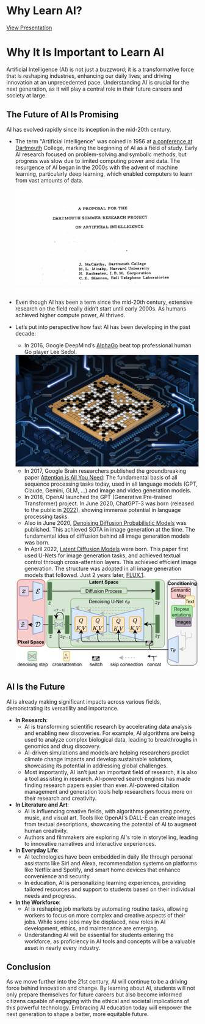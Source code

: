 # Why Learn AI?

[View Presentation](./Why%20Learn%20AI/Why_AI.pptx)


# **Why It Is Important to Learn AI**

Artificial Intelligence (AI) is not just a buzzword; it is a transformative force that is reshaping industries, enhancing our daily lives, and driving innovation at an unprecedented pace. Understanding AI is crucial for the next generation, as it will play a central role in their future careers and society at large.

## **The Future of AI Is Promising**

AI has evolved rapidly since its inception in the mid-20th century.

- The term "Artificial Intelligence" was coined in 1956 at [a conference at Dartmouth](https://en.wikipedia.org/wiki/Dartmouth_workshop) College, marking the beginning of AI as a field of study. Early AI research focused on problem-solving and symbolic methods, but progress was slow due to limited computing power and data. The resurgence of AI began in the 2000s with the advent of machine learning, particularly deep learning, which enabled computers to learn from vast amounts of data.
    
    <img src="./Why Learn AI/image.png">
    
- Even though AI has been a term since the mid-20th century, extensive research on the field really didn’t start until early 2000s. As humans achieved higher compute power, AI thrived.
- Let’s put into perspective how fast AI has been developing in the past decade:
    - In 2016, Google DeepMind’s [AlphaGo](https://deepmind.google/technologies/alphago/) beat top professional human Go player Lee Sedol.
    
    <img src="./Why Learn AI/image 1.png">
    
    - In 2017, Google Brain researchers published the groundbreaking paper [Attention is All You Need](https://arxiv.org/abs/1706.03762): The fundamental basis of all sequence processing tasks today, used in all language models (GPT, Claude, Gemini, GLM, …) and image and video generation models.
    - In 2018, OpenAI launched the GPT (Generative Pre-trained Transformer) project. In June 2020, ChatGPT-3 was born (released to the public in [2022](https://openai.com/index/chatgpt/)), showing immense potential in language processing tasks.
    - Also in June 2020, [Denoising Diffusion Probabilistic Models](https://arxiv.org/abs/2006.11239) was published. This achieved SOTA in image generation at the time. The fundamental idea of diffusion behind all image generation models was born.
    - In April 2022, [Latent Diffusion Models](https://arxiv.org/abs/2112.10752) were born. This paper first used U-Nets for image generation tasks, and achieved textual control through cross-attention layers. This achieved efficient image generation. The structure was adopted in all image generation models that followed. Just 2 years later, [FLUX.1](https://blackforestlabs.ai/).
    
    <img src="./Why Learn AI/image 2.png">
    

## **AI Is the Future**

AI is already making significant impacts across various fields, demonstrating its versatility and importance.

- **In Research**:
    - AI is transforming scientific research by accelerating data analysis and enabling new discoveries. For example, AI algorithms are being used to analyze complex biological data, leading to breakthroughs in genomics and drug discovery.
    - AI-driven simulations and models are helping researchers predict climate change impacts and develop sustainable solutions, showcasing its potential in addressing global challenges.
    - Most importantly, AI isn’t just an important field of research, it is also a tool assisting in research. AI-powered search engines has made finding research papers easier than ever. AI-powered citation management and generation tools help researchers focus more on their research and creativity.
- **In Literature and Art**:
    - AI is influencing creative fields, with algorithms generating poetry, music, and visual art. Tools like OpenAI's DALL-E can create images from textual descriptions, showcasing the potential of AI to augment human creativity.
    - Authors and filmmakers are exploring AI's role in storytelling, leading to innovative narratives and interactive experiences.
- **In Everyday Life**:
    - AI technologies have been embedded in daily life through personal assistants like Siri and Alexa, recommendation systems on platforms like Netflix and Spotify, and smart home devices that enhance convenience and security.
    - In education, AI is personalizing learning experiences, providing tailored resources and support to students based on their individual needs and progress.
- **In the Workforce**:
    - AI is reshaping job markets by automating routine tasks, allowing workers to focus on more complex and creative aspects of their jobs. While some jobs may be displaced, new roles in AI development, ethics, and maintenance are emerging.
    - Understanding AI will be essential for students entering the workforce, as proficiency in AI tools and concepts will be a valuable asset in nearly every industry.

## **Conclusion**

As we move further into the 21st century, AI will continue to be a driving force behind innovation and change. By learning about AI, students will not only prepare themselves for future careers but also become informed citizens capable of engaging with the ethical and societal implications of this powerful technology. Embracing AI education today will empower the next generation to shape a better, more equitable future.